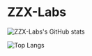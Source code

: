 # ZZX-Labs

![ZZX-Labs's GitHub stats](https://github-readme-stats-zzx-labs.vercel.app/api?username=ZZX-Labs&show_icons=true&theme=transparent)

![Top Langs](github-readme-stats.vercel.app/api/top-langs/?username=ZZX-Labs&layout=compact&langs_count=8&theme=chartreuse-dark)

